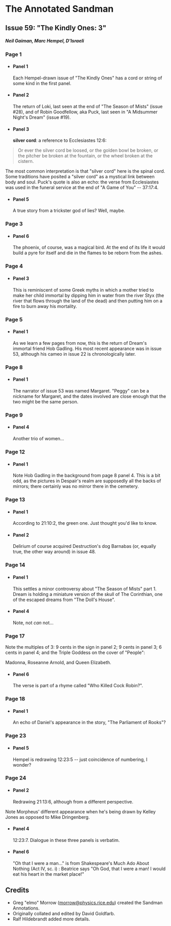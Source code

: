 # The Annotated Sandman

## Issue 59: "The Kindly Ones: 3"

##### Neil Gaiman, Marc Hempel, D'Israeli

### Page 1

- #### Panel 1

  Each Hempel-drawn issue of "The Kindly Ones" has a cord or string of some kind in the first panel.

- #### Panel 2

  The return of Loki, last seen at the end of "The Season of Mists" (issue #28), and of Robin Goodfellow, aka Puck, last seen in "A Midsummer Night's Dream" (issue #19).

- #### Panel 3

  **silver cord**: a reference to Ecclesiastes 12:6:

> Or ever the silver cord be loosed, or the golden bowl be broken, or the pitcher be broken at the fountain, or the wheel broken at the cistern.

The most common interpretation is that "silver cord" here is the spinal cord. Some traditions have posited a "silver cord" as a mystical link between body and soul. Puck's quote is also an echo: the verse from Ecclesiastes was used in the funeral service at the end of "A Game of You" -- 37:17:4.

- #### Panel 5

  A true story from a trickster god of lies? Well, maybe.

### Page 3

- #### Panel 6

  The phoenix, of course, was a magical bird. At the end of its life it would build a pyre for itself and die in the flames to be reborn from the ashes.

### Page 4

- #### Panel 3

  This is reminiscent of some Greek myths in which a mother tried to make her child immortal by dipping him in water from the river Styx (the river that flows through the land of the dead) and then putting him on a fire to burn away his mortality.

### Page 5

- #### Panel 1

  As we learn a few pages from now, this is the return of Dream's immortal friend Hob Gadling. His most recent appearance was in issue 53, although his cameo in issue 22 is chronologically later.

### Page 8

- #### Panel 1

  The narrator of issue 53 was named Margaret. "Peggy" can be a nickname for Margaret, and the dates involved are close enough that the two might be the same person.

### Page 9

- #### Panel 4

  Another trio of women...

### Page 12

- #### Panel 1

  Note Hob Gadling in the background from page 8 panel 4. This is a bit odd, as the pictures in Despair's realm are supposedly all the backs of mirrors; there certainly was no mirror there in the cemetery.

### Page 13

- #### Panel 1

  According to 21:10:2, the green one. Just thought you'd like to know.

- #### Panel 2

  Delirium of course acquired Destruction's dog Barnabas (or, equally true, the other way around) in issue 48.

### Page 14

- #### Panel 1

  This settles a minor controversy about "The Season of Mists" part 1. Dream is holding a miniature version of the skull of The Corinthian, one of the escaped dreams from "The Doll's House".

- #### Panel 4

  Note, not _can_ not...

### Page 17

Note the multiples of 3: 9 cents in the sign in panel 2; 9 cents in panel 3; 6 cents in panel 4; and the Triple Goddess on the cover of "People":

Madonna, Roseanne Arnold, and Queen Elizabeth.

- #### Panel 6

  The verse is part of a rhyme called "Who Killed Cock Robin?".

### Page 18

- #### Panel 1

  An echo of Daniel's appearance in the story, "The Parliament of Rooks"?

### Page 23

- #### Panel 5

  Hempel is redrawing 12:23:5 -- just coincidence of numbering, I wonder?

### Page 24

- #### Panel 2

  Redrawing 21:13:6, although from a different perspective.

Note Morpheus' different appearance when he's being drawn by Kelley Jones as opposed to Mike Dringenberg.

- #### Panel 4

  12:23:7. Dialogue in these three panels is verbatim.

- #### Panel 6

  "Oh that I were a man..." is from Shakespeare's Much Ado About Nothing (Act IV, sc. i) : Beatrice says "Oh God, that I were a man! I would eat his heart in the market place!"

## Credits

- Greg "elmo" Morrow (morrow@physics.rice.edu) created the Sandman Annotations.
- Originally collated and edited by David Goldfarb.
- Ralf Hildebrandt added more details.
